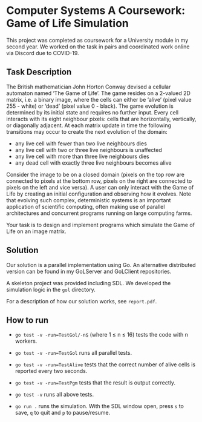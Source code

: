 # Computer Systems A Coursework: Game of Life Simulation

This project was completed as coursework for a University module in my second year. We worked on the task in pairs and coordinated work online via Discord due to COVID-19.

## Task Description

The British mathematician John Horton Conway devised a cellular automaton named ‘The Game of Life’. The game resides on a 2-valued 2D matrix, i.e. a binary image, where the cells can either be ‘alive’ (pixel value 255 - white) or ‘dead’ (pixel value 0 - black). The game evolution is determined by its initial state and requires no further input. Every cell interacts with its eight neighbour pixels: cells that are horizontally, vertically, or diagonally adjacent. At each matrix update in time the following transitions may occur to create the next evolution of the domain:

- any live cell with fewer than two live neighbours dies
- any live cell with two or three live neighbours is unaffected
- any live cell with more than three live neighbours dies
- any dead cell with exactly three live neighbours becomes alive

Consider the image to be on a closed domain (pixels on the top row are connected to pixels at the bottom row, pixels on the right are connected to pixels on the left and vice versa). A user can only interact with the Game of Life by creating an initial configuration and observing how it evolves. Note that evolving such complex, deterministic systems is an important application of scientific computing, often making use of parallel architectures and concurrent programs running on large computing farms.

Your task is to design and implement programs which simulate the Game of Life on an image matrix.

## Solution

Our solution is a parallel implementation using Go. An alternative distributed version can be found in my GoLServer and GoLClient repositories.

A skeleton project was provided including SDL. We developed the simulation logic in the `gol` directory.

For a description of how our solution works, see `report.pdf`.

## How to run

- `go test -v -run=TestGol/-n$` (where 1 ≤ n ≤ 16) tests the code with n workers.
- `go test -v -run=TestGol` runs all parallel tests.
- `go test -v -run=TestAlive` tests that the correct number of alive cells is reported every two seconds.
- `go test -v -run=TestPgm` tests that the result is output correctly.
- `go test -v` runs all above tests.

- `go run .` runs the simulation. With the SDL window open, press `s` to save, `q` to quit and `p` to pause/resume.

